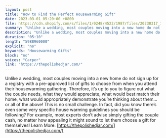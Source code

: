 ```yaml
---
layout: post
title: "How to Find the Perfect Housewarming Gift"
date: 2023-03-01 05:20:00 +0800
file: https://cdn.shopify.com/s/files/1/0248/4522/1987/files/20230317_1.mp3?v=1679015417
summary: "Unlike a wedding, most couples moving into a new home do not sign up for a registry with a pre-approved list of gifts to choose from when you attend their housewarming gathering. Therefore, it’s up to you to figure out what the couple needs, what they would appreciate, what would best match their home, what would appropriately demonstrate you’re thinking about them… or all of the above! This is no small challenge. In fact, did you know there’s even some very specific house warming guidelines you should be following? For example, most experts don’t advise simply gifting the couple cash, no matter how appealing it might sound to let them choose a gift for themselves!"
description: "Unlike a wedding, most couples moving into a new home do not sign up for a registry with a pre-approved list of gifts to choose from when you attend their housewarming gathering. Therefore, it’s up to you to figure out what the couple needs, what they would appreciate, what would best match their home, what would appropriately demonstrate you’re thinking about them… or all of the above! This is no small challenge. In fact, did you know there’s even some very specific house warming guidelines you should be following? For example, most experts don’t advise simply gifting the couple cash, no matter how appealing it might sound to let them choose a gift for themselves! Learn More: <a href='https://thepolishedjar.com/'>https://thepolishedjar.com/</a> "
duration: "05:10"
length: "5988960000"
explicit: "no"
keywords: "Housewarming Gifts"
block: "no"
voices: "Carper"
link: "https://thepolishedjar.com/"
---
```


Unlike a wedding, most couples moving into a new home do not sign up for a registry with a pre-approved list of gifts to choose from when you attend their housewarming gathering. Therefore, it’s up to you to figure out what the couple needs, what they would appreciate, what would best match their home, what would appropriately demonstrate you’re thinking about them… or all of the above! This is no small challenge. In fact, did you know there’s even some very specific house warming guidelines you should be following? For example, most experts don’t advise simply gifting the couple cash, no matter how appealing it might sound to let them choose a gift for themselves! Learn More: [https://thepolishedjar.com/](https://thepolishedjar.com/)
